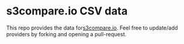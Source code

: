 # s3compare.io CSV data
This repo provides the data for[s3compare.io](https://www.s3compare.io).
Feel free to update/add providers by forking and opening a pull-request.
